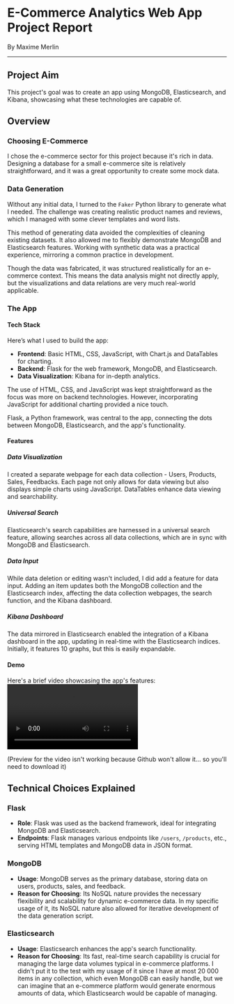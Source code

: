 # E-Commerce Analytics Web App Project Report

By Maxime Merlin
***

## Project Aim
This project's goal was to create an app using MongoDB, Elasticsearch, and Kibana, showcasing what these technologies are capable of.

## Overview

### Choosing E-Commerce
I chose the e-commerce sector for this project because it's rich in data. Designing a database for a small e-commerce site is relatively straightforward, and it was a great opportunity to create some mock data.

### Data Generation
Without any initial data, I turned to the `Faker` Python library to generate what I needed. The challenge was creating realistic product names and reviews, which I managed with some clever templates and word lists.

This method of generating data avoided the complexities of cleaning existing datasets. It also allowed me to flexibly demonstrate MongoDB and Elasticsearch features. Working with synthetic data was a practical experience, mirroring a common practice in development.

Though the data was fabricated, it was structured realistically for an e-commerce context. This means the data analysis might not directly apply, but the visualizations and data relations are very much real-world applicable.

### The App

#### Tech Stack
Here’s what I used to build the app:
- **Frontend**: Basic HTML, CSS, JavaScript, with Chart.js and DataTables for charting.
- **Backend**: Flask for the web framework, MongoDB, and Elasticsearch.
- **Data Visualization**: Kibana for in-depth analytics.

The use of HTML, CSS, and JavaScript was kept straightforward as the focus was more on backend technologies. However, incorporating JavaScript for additional charting provided a nice touch.

Flask, a Python framework, was central to the app, connecting the dots between MongoDB, Elasticsearch, and the app's functionality.

#### Features

##### Data Visualization
I created a separate webpage for each data collection - Users, Products, Sales, Feedbacks. Each page not only allows for data viewing but also displays simple charts using JavaScript. DataTables enhance data viewing and searchability.

##### Universal Search
Elasticsearch's search capabilities are harnessed in a universal search feature, allowing searches across all data collections, which are in sync with MongoDB and Elasticsearch.

##### Data Input
While data deletion or editing wasn't included, I did add a feature for data input. Adding an item updates both the MongoDB collection and the Elasticsearch index, affecting the data collection webpages, the search function, and the Kibana dashboard.

##### Kibana Dashboard
The data mirrored in Elasticsearch enabled the integration of a Kibana dashboard in the app, updating in real-time with the Elasticsearch indices. Initially, it features 10 graphs, but this is easily expandable.

#### Demo
Here's a brief video showcasing the app's features:
![demo](https://github.com/Pierrotpsy/EComViz/blob/main/images/EComViz_demo.webm.mov)

(Preview for the video isn't working because Github won't allow it... so you'll need to download it)

## Technical Choices Explained

### Flask
- **Role**: Flask was used as the backend framework, ideal for integrating MongoDB and Elasticsearch.
- **Endpoints**: Flask manages various endpoints like `/users`, `/products`, etc., serving HTML templates and MongoDB data in JSON format.

### MongoDB
- **Usage**: MongoDB serves as the primary database, storing data on users, products, sales, and feedback.
- **Reason for Choosing**: Its NoSQL nature provides the necessary flexibility and scalability for dynamic e-commerce data. In my specific usage of it, its NoSQL nature also allowed for iterative development of the data generation script.

### Elasticsearch
- **Usage**: Elasticsearch enhances the app's search functionality.
- **Reason for Choosing**: Its fast, real-time search capability is crucial for managing the large data volumes typical in e-commerce platforms. I didn't put it to the test with my usage of it since I have at most 20 000 items in any collection, which even MongoDB can easily handle, but we can imagine that an e-commerce platform would generate enormous amounts of data, which Elasticsearch would be capable of managing.
